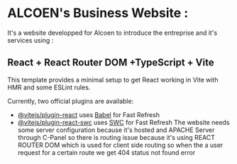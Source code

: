 # ALCOEN's Business Website :
It's a website developped for Alcoen to introduce the entreprise and it's services using :
## React + React Router DOM +TypeScript + Vite

This template provides a minimal setup to get React working in Vite with HMR and some ESLint rules.

Currently, two official plugins are available:

- [@vitejs/plugin-react](https://github.com/vitejs/vite-plugin-react/blob/main/packages/plugin-react/README.md) uses [Babel](https://babeljs.io/) for Fast Refresh
- [@vitejs/plugin-react-swc](https://github.com/vitejs/vite-plugin-react-swc) uses [SWC](https://swc.rs/) for Fast Refresh
 The website needs some server configuration because it's hosted and APACHE Server through C-Panel so there is routing issue because it's using REACT ROUTER DOM which is used for client side routing so when the a user request for a certain route we get 404 status not found error 

